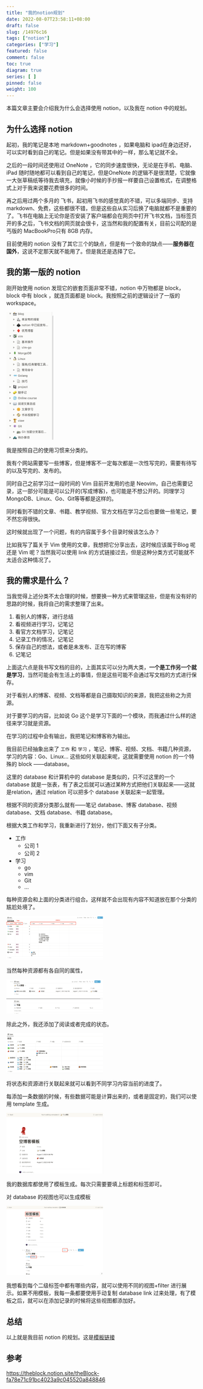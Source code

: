 ```yaml
---
title: "我的notion规划"
date: 2022-08-07T23:58:11+08:00
draft: false
slug: /14976c16
tags: ["notion"]
categories: ["学习"]
featured: false 
comment: false 
toc: true 
diagram: true 
series: [ ] 
pinned: false
weight: 100
---
```


本篇文章主要会介绍我为什么会选择使用 notion，以及我在 notion 中的规划。

<!--more-->

## 为什么选择 notion

起初，我的笔记是本地 markdown+goodnotes ，如果电脑和 ipad在身边还好，可以实时看到自己的笔记。但是如果没有带其中的一样，那么笔记就不全。

之后的一段时间还使用过 OneNote ，它的同步速度很快，无论是在手机、电脑、iPad 随时随地都可以看到自己的笔记，但是OneNote 的逻辑不是很清楚，它就像一大张草稿纸等待我去填充，就像小时候的手抄报一样要自己设置格式，在调整格式上对于我来说要花费很多的时间。

再之后用过两个多月的 飞书，起初用飞书的感觉真的不错，可以多端同步、支持 markdown、免费，这些都很不错，但是这些自从实习后换了电脑就都不是重要的了。飞书在电脑上无论你是否安装了客户端都会在网页中打开飞书文档，当标签页开的多之后，飞书文档的网页就会很卡，这当然和我的配置有关，目前公司配的是丐版的 MacBookPro只有 8GB 内存。

目前使用的 notion 没有了其它三个的缺点，但是有一个致命的缺点——**服务器在国外**，这说不定那天就不能用了。但是我还是选择了它。

## 我的第一版的 notion

 刚开始使用 notion 发现它的嵌套页面非常不错，notion 中万物都是 block，block 中有 block ，就连页面都是 block。我按照之前的逻辑设计了一版的 workspace。

<img src="index/old.png" alt="old" style="zoom: 33%;" />

我是按照自己的使用习惯来分类的。

我有个网站需要写一些博客，但是博客不一定每次都是一次性写完的，需要有待写的以及写完的、发布的。

同时自己之前学习过一段时间的 Vim 目前开发用的也是 Neovim，自己也需要记录，这一部分可能是可以公开的(写成博客)，也可能是不想公开的。同理学习 MongoDB、Linux、Go、Git等等都是这样的。

同时看到不错的文章、书籍、教学视频、官方文档在学习之后也要做一些笔记，要不然忘得很快。

这时候就出现了一个问题，有的内容属于多个目录时候该怎么办？

比如我写了篇关于 Vim 使用的文章，我想把它分享出去，这时候应该属于Blog 呢还是 Vim 呢？当然我可以使用 link 的方式链接过去，但是这种分类方式可能就不太适合这种情况了。

## 我的需求是什么？

当我觉得上述分类不太合理的时候，想要换一种方式来管理这些，但是有没有好的思路的时候，我将自己的需求整理了出来。

1.  看别人的博客，进行总结
2.  看视频进行学习，记笔记
3.  看官方文档学习，记笔记
4.  记录工作的情况，记笔记
5.  保存自己的想法，或者是未发布、正在写的博客
6.  记笔记

上面这六点是我书写文档的目的，上面其实可以分为两大类，**一个是工作另一个就是学习**，当然可能会有生活上的事情，但是这些可能不会通过写文档的方式进行保存。

对于看别人的博客、视频、文档等都是自己摄取知识的来源，我把这些称之为资源。

对于要学习的内容，比如说 Go 这个是学习下面的一个模块，而我通过什么样的途径来学习就是资源。

在学习的过程中会有输出，我把笔记和博客称为输出。

我目前已经抽象出来了 `工作` 和 `学习` ，笔记、博客、视频、文档、书籍几种资源，学习的内容：Go、Linux… 这些如何关联起来呢，这就需要使用 notion 的一个特殊的 block ——database。

这里的 database 和计算机中的 database 是类似的，只不过这里的一个 database 就是一张表，有了表之后就可以通过某种方式把他们关联起来——这就是relation，通过 relation 可以把多个 database 关联起来一起管理。

根据不同的资源分类那么就有——笔记 database、博客 database、视频 database、文档 database、书籍 database。

根据大类工作和学习，我重新进行了划分，他们下面又有子分类。

-   工作
    -   公司 1
    -   公司 2
-   学习
    -   go
    -   vim
    -   Git
    -   …

每种资源会和上面的分类进行组合。这样就不会出现有内容不知道放在那个分类的尴尬处境了。

<img src="index/tags.png" alt="tags" style="zoom: 25%;" />

当然每种资源都有各自同的属性，

<img src="index/blog.png" alt="blog" style="zoom:25%;" />

除此之外，我还添加了阅读或者完成的状态。

<img src="index/status.png" alt="status" style="zoom:25%;" />

将状态和资源进行关联起来就可以看到不同学习内容当前的进度了。

每添加一条数据的时候，有些数据可能是计算出来的，或者是固定的，我们可以使用 template 生成。

<img src="index/template_empty.png" alt="template_empty" style="zoom: 25%;" />

我的数据库都使用了模板生成。每次只需要要填上标题和标签即可。

对 database 的视图也可以生成模板

<img src="index/tags_t.png" alt="tags_t" style="zoom: 25%;" />

我想看到每个二级标签中都有哪些内容，就可以使用不同的视图+filter 进行展示。如果不用模板，我每一条都要使用手动复制 database link 过来处理，有了模板之后，就可以在添加记录的时候将这些视图都添加好。

## 总结

以上就是我目前 notion 的规划。这是[模板链接](https://www.notion.so/jimyag/13db04b847ae4646959ec47165eed299)

 

## 参考

https://theblock.notion.site/theBlock-fa78e71c91bc4023a9c045520a848846
